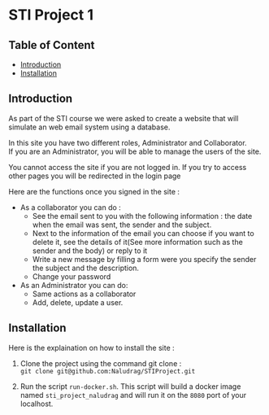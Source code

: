 # STI Project 1

## Table of Content
- [Introduction](#Introduction)  
- [Installation](#Installation)

## Introduction

As part of the STI course we were asked to create a website that will simulate an web email system using a database.
 
In this site you have two different roles, Administrator and Collaborator.  
If you are an Administrator, you will be able to manage the users of the site.

You cannot access the site if you are not logged in. If you try to access other pages you will be redirected in the login page
 
Here are the functions once you signed in the site :

- As a collaborator you can do :
    - See the email sent to you with the following information : the date when the email was sent, the sender and the subject.
    - Next to the information of the email you can choose if you want to delete it, see the details of it(See more information such as the sender and the body) or reply to it
    - Write a new message by filling a form were you specify the sender the subject and the description.
    - Change your password
- As an Administrator you can do:
    - Same actions as a collaborator
    - Add, delete, update a user.

## Installation

Here is the explaination on how to install the site :

1. Clone the project using the command git clone :  
  `git clone git@github.com:Naludrag/STIProject.git`

2. Run the script `run-docker.sh`. This script will build a docker image named `sti_project_naludrag` and will run it on the `8080` port of your localhost.



